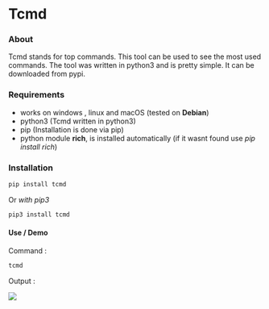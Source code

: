 
# Tcmd 

### About 
Tcmd stands for top commands. This tool can be used to see the most used commands. The tool was written in python3 and is pretty simple. It can be downloaded from pypi. 


### Requirements
- works on windows , linux and macOS (tested on **Debian**)
- python3 (Tcmd written in python3)
- pip (Installation is done via pip)
- python module **rich**, is installed automatically (if it wasnt found use *pip install rich*)


### Installation
```sh
pip install tcmd
```
Or  *with pip3*
```sh
pip3 install tcmd
```

#### Use / Demo

Command : 
```sh
tcmd
```
Output : 

<img src="https://cdn.discordapp.com/attachments/951417646191083551/1115161846052298834/image.png">
